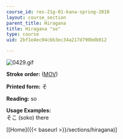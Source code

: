 ```yaml
---
course_id: res-21g-01-kana-spring-2010
layout: course_section
parent_title: Hiragana
title: Hiragana "so"
type: course
uid: 2bf1e4ec04cbb3ec34a217d790bdb012

---
```


![0429.gif](/coursemedia/res-21g-01-kana-spring-2010/59efd973b99c40ce08c2fd6b9f81e869_0429.gif)

**Stroke order:** ([MOV](http://www.archive.org/download/MITRES21F.01S10_HIRAGANA_CHARACTERS/0429.mov))

**Printed form:** そ

**Reading:** so

**Usage Examples:**  
そこ (soko) there

  
\[[Home]({{< baseurl >}}/sections/hiragana)\]